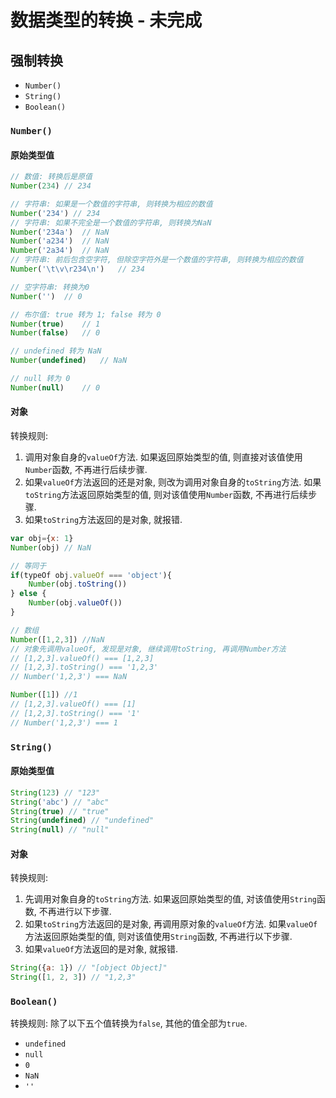 # 数据类型的转换 - 未完成
## 强制转换
- `Number()`
- `String()`
- `Boolean()`

### `Number()`
#### 原始类型值
```js
// 数值: 转换后是原值
Number(234) // 234

// 字符串: 如果是一个数值的字符串, 则转换为相应的数值
Number('234') // 234
// 字符串: 如果不完全是一个数值的字符串, 则转换为NaN
Number('234a')  // NaN
Number('a234')  // NaN
Number('2a34')  // NaN
// 字符串: 前后包含空字符, 但除空字符外是一个数值的字符串, 则转换为相应的数值
Number('\t\v\r234\n')   // 234

// 空字符串: 转换为0
Number('')  // 0

// 布尔值: true 转为 1; false 转为 0
Number(true)    // 1
Number(false)   // 0

// undefined 转为 NaN
Number(undefined)   // NaN

// null 转为 0
Number(null)    // 0
```

#### 对象
转换规则:
1. 调用对象自身的`valueOf`方法. 如果返回原始类型的值, 则直接对该值使用`Number`函数, 不再进行后续步骤.
2. 如果`valueOf`方法返回的还是对象, 则改为调用对象自身的`toString`方法. 如果`toString`方法返回原始类型的值, 则对该值使用`Number`函数, 不再进行后续步骤.
3. 如果`toString`方法返回的是对象, 就报错.

```js
var obj={x: 1}
Number(obj) // NaN

// 等同于
if(typeOf obj.valueOf === 'object'){
    Number(obj.toString())
} else {
    Number(obj.valueOf())
}

// 数组
Number([1,2,3]) //NaN
// 对象先调用valueOf, 发现是对象, 继续调用toString, 再调用Number方法
// [1,2,3].valueOf() === [1,2,3] 
// [1,2,3].toString() === '1,2,3' 
// Number('1,2,3') === NaN

Number([1]) //1
// [1,2,3].valueOf() === [1] 
// [1,2,3].toString() === '1' 
// Number('1,2,3') === 1
```

### `String()`
#### 原始类型值
```js
String(123) // "123"
String('abc') // "abc"
String(true) // "true"
String(undefined) // "undefined"
String(null) // "null"
```

#### 对象
转换规则:
1. 先调用对象自身的`toString`方法. 如果返回原始类型的值, 对该值使用`String`函数, 不再进行以下步骤.
2. 如果`toString`方法返回的是对象, 再调用原对象的`valueOf`方法. 如果`valueOf`方法返回原始类型的值, 则对该值使用`String`函数, 不再进行以下步骤.
3. 如果`valueOf`方法返回的是对象, 就报错.

```js
String({a: 1}) // "[object Object]"
String([1, 2, 3]) // "1,2,3"
```

### `Boolean()`
转换规则: 除了以下五个值转换为`false`, 其他的值全部为`true`.
- `undefined`
- `null`
- `0`
- `NaN`
- `''`